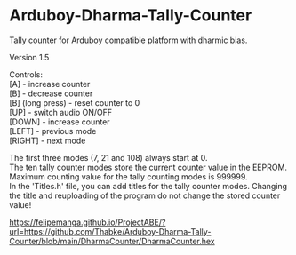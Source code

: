 # Arduboy-Dharma-Tally-Counter
Tally counter for Arduboy compatible platform with dharmic bias.

Version 1.5

Controls:<br>
[A] - increase counter<br>
[B] - decrease counter<br>
[B] (long press) - reset counter to 0<br>
[UP] - switch audio ON/OFF<br>
[DOWN] - increase counter<br>
[LEFT] - previous mode<br>
[RIGHT] - next mode

The first three modes (7, 21 and 108) always start at 0.<br>
The ten tally counter modes store the current counter value in the EEPROM. Maximum counting value for the tally counting modes is 999999.<br>
In the 'Titles.h' file, you can add titles for the tally counter modes. Changing the title and reuploading of the program do not change the stored counter value!

https://felipemanga.github.io/ProjectABE/?url=https://github.com/Thabke/Arduboy-Dharma-Tally-Counter/blob/main/DharmaCounter/DharmaCounter.hex
